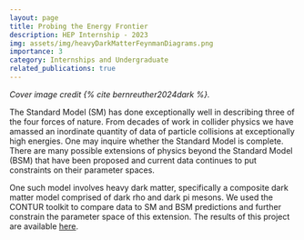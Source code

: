 ```yaml
---
layout: page
title: Probing the Energy Frontier
description: HEP Internship - 2023
img: assets/img/heavyDarkMatterFeynmanDiagrams.png
importance: 3
category: Internships and Undergraduate
related_publications: true
---
```


<i> Cover image credit {% cite bernreuther2024dark %}.</i>

The Standard Model (SM) has done exceptionally well in describing three of the four forces of nature. From decades of work in collider physics we have amassed an inordinate quantity of data of particle collisions at exceptionally high energies. One may inquire whether the Standard Model is complete. There are many possible extensions of physics beyond the Standard Model (BSM) that have been proposed and current data continues to put constraints on their parameter spaces.

One such model involves heavy dark matter, specifically a composite dark matter model comprised of dark rho and dark pi mesons. We used the CONTUR toolkit to compare data to SM and BSM predictions and further constrain the parameter space of this extension. The results of this project are available     <a href="https://hepcedar.gitlab.io/contur-webpage/results/HeavyDarkMesons/index.html">here</a>.